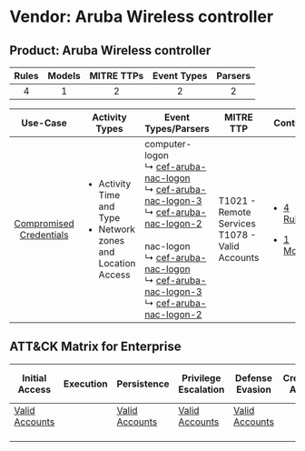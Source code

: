 Vendor: Aruba Wireless controller
=================================
Product: Aruba Wireless controller
----------------------------------
| Rules | Models | MITRE TTPs | Event Types | Parsers |
|:-----:|:------:|:----------:|:-----------:|:-------:|
|   4   |   1    |     2      |      2      |    2    |

|                                  Use-Case                                  | Activity Types                                                                      | Event Types/Parsers                                                                                                                                                                                                                                                                                                                                                                                                                                                                                               | MITRE TTP                                             | Content                                                                                                                                                |
|:--------------------------------------------------------------------------:| ----------------------------------------------------------------------------------- | ----------------------------------------------------------------------------------------------------------------------------------------------------------------------------------------------------------------------------------------------------------------------------------------------------------------------------------------------------------------------------------------------------------------------------------------------------------------------------------------------------------------- | ----------------------------------------------------- | ------------------------------------------------------------------------------------------------------------------------------------------------------ |
| [Compromised Credentials](../../../UseCases/uc_compromised_credentials.md) | <ul><li>Activity Time  and Type</li><li>Network zones and Location Access</li></ul> |  computer-logon<br> ↳ [cef-aruba-nac-logon](Parsers/parserContent_cef-aruba-nac-logon.md)<br> ↳ [cef-aruba-nac-logon-3](Parsers/parserContent_cef-aruba-nac-logon-3.md)<br> ↳ [cef-aruba-nac-logon-2](Parsers/parserContent_cef-aruba-nac-logon-2.md)<br><br> nac-logon<br> ↳ [cef-aruba-nac-logon](Parsers/parserContent_cef-aruba-nac-logon.md)<br> ↳ [cef-aruba-nac-logon-3](Parsers/parserContent_cef-aruba-nac-logon-3.md)<br> ↳ [cef-aruba-nac-logon-2](Parsers/parserContent_cef-aruba-nac-logon-2.md)<br> | T1021 - Remote Services<br>T1078 - Valid Accounts<br> | [<ul><li>4 Rules</li></ul><ul><li>1 Models</li></ul>](Rules_Models/r_m_aruba_wireless_controller_aruba_wireless_controller_Compromised_Credentials.md) |

ATT&CK Matrix for Enterprise
----------------------------
| Initial Access                                                      | Execution | Persistence                                                         | Privilege Escalation                                                | Defense Evasion                                                     | Credential Access | Discovery | Lateral Movement                                                     | Collection | Command and Control | Exfiltration | Impact |
| ------------------------------------------------------------------- | --------- | ------------------------------------------------------------------- | ------------------------------------------------------------------- | ------------------------------------------------------------------- | ----------------- | --------- | -------------------------------------------------------------------- | ---------- | ------------------- | ------------ | ------ |
| [Valid Accounts](https://attack.mitre.org/techniques/T1078)<br><br> |           | [Valid Accounts](https://attack.mitre.org/techniques/T1078)<br><br> | [Valid Accounts](https://attack.mitre.org/techniques/T1078)<br><br> | [Valid Accounts](https://attack.mitre.org/techniques/T1078)<br><br> |                   |           | [Remote Services](https://attack.mitre.org/techniques/T1021)<br><br> |            |                     |              |        |